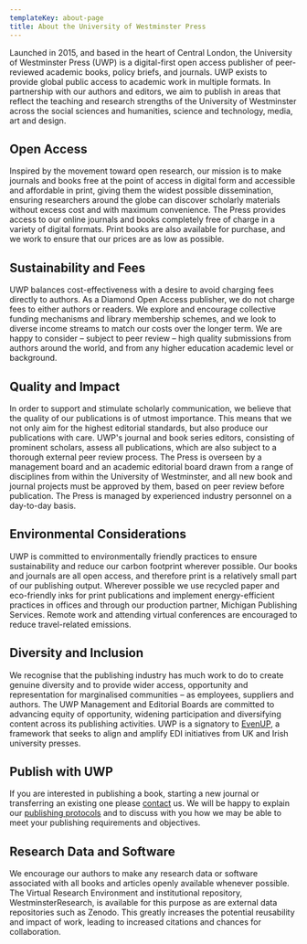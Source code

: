 ```yaml
---
templateKey: about-page
title: About the University of Westminster Press
---
```

<p class="lead">Launched in 2015, and based in the heart of Central London, the University of Westminster Press (UWP) is a digital-first open access publisher of peer-reviewed academic books, policy briefs, and journals. UWP exists to provide global public access to academic work in multiple formats. In partnership with our authors and editors, we aim to publish in areas that reflect the teaching and research strengths of the University of Westminster across the social sciences and humanities, science and technology, media, art and design.</p>

## Open Access
Inspired by the movement toward open research, our mission is to make journals and books free at the point of access in digital form and accessible and affordable in print, giving them the widest possible dissemination, ensuring researchers around the globe can discover scholarly materials without excess cost and with maximum convenience.
The Press provides access to our online journals and books completely free of charge in a variety of digital formats. Print books are also available for purchase, and we work to ensure that our prices are as low as possible.

## Sustainability and Fees
UWP balances cost-effectiveness with a desire to avoid charging fees directly to authors.  As a Diamond Open Access publisher, we do not charge fees to either authors or readers. We explore and encourage collective funding mechanisms and library membership schemes, and we look to diverse income streams to match our costs over the longer term. We are happy to consider – subject to peer review – high quality submissions from authors around the world, and from any higher education academic level or background. 

## Quality and Impact
In order to support and stimulate scholarly communication, we believe that the quality of our publications is of utmost importance. This means that we not only aim for the highest editorial standards, but also produce our publications with care. UWP's journal and book series editors, consisting of prominent scholars, assess all publications, which are also subject to a thorough external peer review process. The Press is overseen by a management board and an academic editorial board drawn from a range of disciplines from within the University of Westminster, and all new book and journal projects must be approved by them, based on peer review before publication. The Press is managed by experienced industry personnel on a day-to-day basis.

## Environmental Considerations
UWP is committed to environmentally friendly practices to ensure sustainability and reduce our carbon footprint wherever possible. Our books and journals are all open access, and therefore print is a relatively small part of our publishing output. Wherever possible we use recycled paper and eco-friendly inks for print publications and implement energy-efficient practices in offices and through our production partner, Michigan Publishing Services. Remote work and attending virtual conferences are encouraged to reduce travel-related emissions.

## Diversity and Inclusion
We recognise that the publishing industry has much work to do to create genuine diversity and to provide wider access, opportunity and representation for marginalised communities – as employees, suppliers and authors. The UWP Management and Editorial Boards are committed to advancing equity of opportunity, widening participation and diversifying content across its publishing activities. UWP is a signatory to [EvenUP](https://evenup.hcommons.org/), a framework that seeks to align and amplify EDI initiatives from UK and Irish university presses. 

## Publish with UWP
If you are interested in publishing a book, starting a new journal or transferring an existing one please [contact](/contact) us. We will be happy to explain our [publishing protocols](/publish-with-us) and to discuss with you how we may be able to meet your publishing requirements and objectives.

## Research Data and Software
We encourage our authors to make any research data or software associated with all books and articles openly available whenever possible. The Virtual Research Environment and institutional repository, WestminsterResearch, is available for this purpose as are external data repositories such as Zenodo. This greatly increases the potential reusability and impact of work, leading to increased citations and chances for collaboration.

